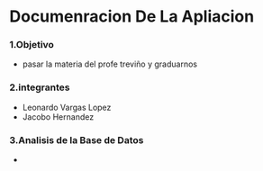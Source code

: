  # Documenracion De La Apliacion
### 1.Objetivo
- pasar la materia del profe treviño y graduarnos
### 2.integrantes
- Leonardo Vargas Lopez
- Jacobo Hernandez
### 3.Analisis de la Base de Datos
-
